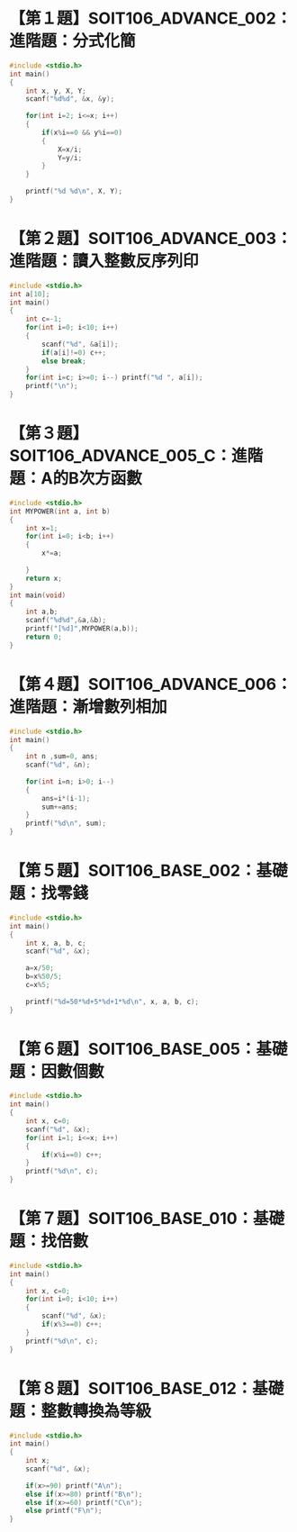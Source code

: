# 【第１題】SOIT106_ADVANCE_002：進階題：分式化簡 
```C
#include <stdio.h>
int main()
{
	int x, y, X, Y;
	scanf("%d%d", &x, &y);
	
	for(int i=2; i<=x; i++) 
	{
		if(x%i==0 && y%i==0)
		{
			X=x/i;
			Y=y/i;
		}
	}
	
	printf("%d %d\n", X, Y);
}
```

# 【第２題】SOIT106_ADVANCE_003：進階題：讀入整數反序列印
```C
#include <stdio.h>
int a[10];
int main()
{
	int c=-1;
	for(int i=0; i<10; i++) 
	{
		scanf("%d", &a[i]);
		if(a[i]!=0) c++;
		else break;
	}
	for(int i=c; i>=0; i--) printf("%d ", a[i]);
	printf("\n");
}
```

# 【第３題】SOIT106_ADVANCE_005_C：進階題：A的B次方函數
```C
#include <stdio.h>
int MYPOWER(int a, int b)
{
	int x=1;
	for(int i=0; i<b; i++) 
	{
		x*=a;
		
	}
	return x;	
}
int main(void)
{
	int a,b;
	scanf("%d%d",&a,&b);
	printf("[%d]",MYPOWER(a,b));
	return 0;
}
```

# 【第４題】SOIT106_ADVANCE_006：進階題：漸增數列相加 
```C
#include <stdio.h>
int main()
{
	int n ,sum=0, ans;
	scanf("%d", &n);
	
	for(int i=n; i>0; i--)
	{
		ans=i*(i-1);
		sum+=ans;
	}
	printf("%d\n", sum);
}
```

# 【第５題】SOIT106_BASE_002：基礎題：找零錢 
```C
#include <stdio.h>
int main()
{
	int x, a, b, c;
	scanf("%d", &x);
	
	a=x/50;
	b=x%50/5;
	c=x%5;
	
	printf("%d=50*%d+5*%d+1*%d\n", x, a, b, c);
}
```

# 【第６題】SOIT106_BASE_005：基礎題：因數個數 
```C
#include <stdio.h>
int main()
{
	int x, c=0;
	scanf("%d", &x);
	for(int i=1; i<=x; i++)
	{
		if(x%i==0) c++;
	}
	printf("%d\n", c);
}
```

# 【第７題】SOIT106_BASE_010：基礎題：找倍數 
```C
#include <stdio.h>
int main()
{
	int x, c=0;
	for(int i=0; i<10; i++)
	{
		scanf("%d", &x);
		if(x%3==0) c++;
	}
	printf("%d\n", c);
}
```

# 【第８題】SOIT106_BASE_012：基礎題：整數轉換為等級 
```C
#include <stdio.h>
int main()
{
	int x;
	scanf("%d", &x);
	
	if(x>=90) printf("A\n");
	else if(x>=80) printf("B\n");
	else if(x>=60) printf("C\n");
	else printf("F\n");
}
```
